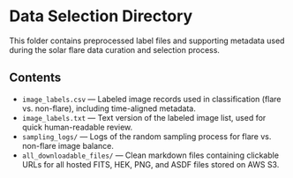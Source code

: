 # Data Selection Directory

This folder contains preprocessed label files and supporting metadata used during the solar flare data curation and selection process.

## Contents

- `image_labels.csv` — Labeled image records used in classification (flare vs. non-flare), including time-aligned metadata.
- `image_labels.txt` — Text version of the labeled image list, used for quick human-readable review.
- `sampling_logs/` — Logs of the random sampling process for flare vs. non-flare image balance.
- `all_downloadable_files/` — Clean markdown files containing clickable URLs for all hosted FITS, HEK, PNG, and ASDF files stored on AWS S3.
